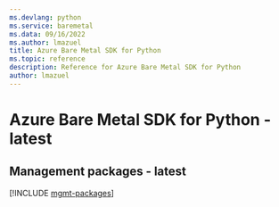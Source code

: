 ```yaml
---
ms.devlang: python
ms.service: baremetal
ms.data: 09/16/2022
ms.author: lmazuel
title: Azure Bare Metal SDK for Python
ms.topic: reference
description: Reference for Azure Bare Metal SDK for Python
author: lmazuel
---
```

# Azure Bare Metal SDK for Python - latest

## Management packages - latest
[!INCLUDE [mgmt-packages](bare-metal-mgmt-index.md)]
